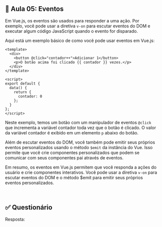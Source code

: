 ## 📝 Aula 05: Eventos
Em Vue.js, os eventos são usados para responder a uma ação. Por exemplo, você pode usar a diretiva ``v-on`` para escutar eventos do DOM e executar algum código JavaScript quando o evento for disparado.

Aqui está um exemplo básico de como você pode usar eventos em Vue.js:

```
<template>
  <div>
    <button @click="contador++">Adicionar 1</button>
    <p>O botão acima foi clicado {{ contador }} vezes.</p>
  </div>
</template>

<script>
export default {
  data() {
    return {
      contador: 0
    };
  }
};
</script>
```

Neste exemplo, temos um botão com um manipulador de eventos ``@click`` que incrementa a variável contador toda vez que o botão é clicado. O valor da variável contador é exibido em um elemento ``p`` abaixo do botão.

Além de escutar eventos do DOM, você também pode emitir seus próprios eventos personalizados usando o método ``$emit`` da instância do Vue. Isso permite que você crie componentes personalizados que podem se comunicar com seus componentes pai através de eventos.

Em resumo, os eventos em Vue.js permitem que você responda a ações do usuário e crie componentes interativos. Você pode usar a diretiva ``v-on`` para escutar eventos do DOM e o método $emit para emitir seus próprios eventos personalizados. 

<br>

## ✅ Questionário


Resposta: 